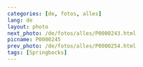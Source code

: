 ```yaml
---
categories: [de, fotos, alles]
lang: de
layout: photo
next_photo: /de/fotos/alles/P0000243.html
picname: P0000245
prev_photo: /de/fotos/alles/P0000254.html
tags: [Springbocks]
---
```

